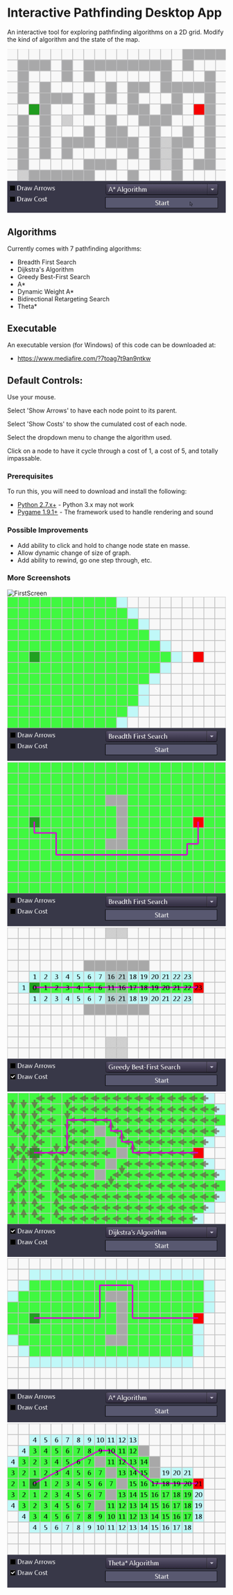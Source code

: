# Interactive Pathfinding Desktop App

An interactive tool for exploring pathfinding algorithms on a 2D grid. Modify the kind of algorithm and the state of the map.

![GIF](/Screenshots/AStar3.gif)

## Algorithms
Currently comes with 7 pathfinding algorithms:
 - Breadth First Search
 - Dijkstra's Algorithm
 - Greedy Best-First Search
 - A*
 - Dynamic Weight A*
 - Bidirectional Retargeting Search
 - Theta*

## Executable
An executable version (for Windows) of this code can be downloaded at:
 - https://www.mediafire.com/?7toag7t9an9ntkw

## Default Controls:

Use your mouse.

Select 'Show Arrows' to have each node point to its parent.

Select 'Show Costs' to show the cumulated cost of each node.

Select the dropdown menu to change the algorithm used.

Click on a node to have it cycle through a cost of 1, a cost of 5, and totally impassable.

### Prerequisites

To run this, you will need to download and install the following:

* [Python 2.7.x+](https://www.python.org/downloads/release/python-2712/) - Python 3.x may not work
* [Pygame 1.9.1+](http://www.pygame.org/download.shtml) - The framework used to handle rendering and sound

### Possible Improvements

 - Add ability to click and hold to change node state en masse.
 - Allow dynamic change of size of graph.
 - Add ability to rewind, go one step through, etc.

### More Screenshots
![FirstScreen](/Screenshots/FirstScreen)
![BFS1](/Screenshots/BFS1.png) 
![BFS2](/Screenshots/BFS2.png)
![Greedy](/Screenshots/Greedy1.png)
![Djikstra](/Screenshots/Djikstra1.png)
![AStar](/Screenshots/Astar1.png) 
![Theta](/Screenshots/Theta1.png)